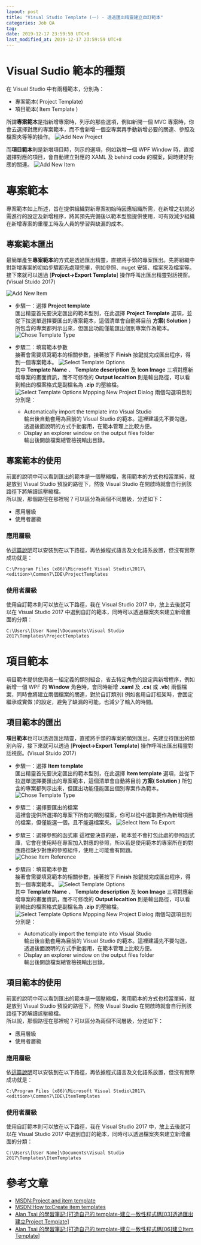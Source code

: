 ```yaml
---
layout: post
title: "Visual Studio Template (一) - 透過匯出精靈建立自訂範本"
categories: Job QA
tag: 
date: 2019-12-17 23:59:59 UTC+8 
last_modified_at: 2019-12-17 23:59:59 UTC+8 
---
```


# Visual Sudio 範本的種類
在 Visual Studio 中有兩種範本，分別為：
* 專案範本( Project Template)
* 項目範本( Item Template )  

所謂**專案範本**是指新增專案時，列示的那些選項，例如新開一個 MVC 專案時，你會去選擇對應的專案範本，而不會新增一個空專案再手動新增必要的關連、參照及檔案夾等等的操作。
![Add New Project](/assets/VS-Template/AddNewProject.png)

而**項目範本**則是新增項目時，列示的選項，例如新增一個 WPF Window 時，直接選擇對應的項目，會自動建立對應的 XAML 及 behind code 的檔案，同時建好對應的關連。
![Add New Item](/assets/VS-Template/AddNewItem.png)

# 專案範本
專案範本如上所述，旨在提供組織對新專案初始時因應組織所需，在新增之初就必需進行的設定及新增程序，將其預先完備後以範本型態提供使用，可有效減少組織在新增專案的重覆工時及人員的學習與缺漏的成本。

## 專案範本匯出
最簡單產生**專案範本**的方式是透過匯出精靈，直接將手頭的專案匯出。先將組織中對新增專案的初始步驟都先處理完畢，例如參照、nuget 安裝、檔案夾及檔案等。  
接下來就可以透過 [**Project->Export Template**] 操作呼叫出匯出精靈對話視窗。(Visual Stuido 2017)  

![Add New Item](/assets/VS-Template/Project_ExportTemplate.png)


* 步驟一：選擇 **Project template**  
匯出精靈首先要決定匯出的範本型別，在此選擇 **Project Template** 選項，並從下拉選單選擇要匯出的專案範本，這個清單會自動將目前 **方案( Solution )** 所包含的專案都列示出來，但匯出功能僅能匯出個別專案作為範本。  
![Chose Template Type](/assets/VS-Template/Wizard_ChoseTemplateType_ProjectTemplate.png)

* 步驟二：填寫範本參數  
接著會需要填寫範本的相關參數，接著按下 **Finish** 按鍵就完成匯出程序，得到一個專案範本。
![Select Template Options](/assets/VS-Template/Wizard_SelectTemplateOptions.png)  
其中 **Template Name** 、 **Template description** 及 **Icon Image** 三項對應新增專案的畫面資訊，而不可修改的 **Output localtion** 則是輸出路徑，可以看到輸出的檔案格式是副檔名為 **.zip** 的壓縮檔。
![Select Template Options Mppping New Project Dialog](/assets/VS-Template/Wizard_SelectTemplateOptionsMapNewProject.png)
兩個勾選項目則分別是：
    * Automatically import the template into Visual Studio  
輸出後自動套用為目前的 Visual Studio 的範本。這裡建議先不要勾選，透過後面說明的方式手動套用，在範本管理上比較方便。
    * Display an explorer window on the output files folder  
輸出後開啟檔案總管檢視輸出目錄。  

## 專案範本的使用  
前面的說明中可以看到匯出的範本是一個壓縮檔，套用範本的方式也相當單純，就是放到 Visual Studio 預設的路徑下，然後 Visual Studio 在開啟時就會自行到該路徑下將解讀該壓縮檔。  
所以說，那個路徑在那裡呢？可以區分為兩個不同層級，分述如下：
* 應用層級
* 使用者層級  

### 應用層級
依[這篇說明](https://docs.microsoft.com/en-us/visualstudio/ide/how-to-locate-and-organize-project-and-item-templates?view=vs-2019)可以安裝到在以下路徑，再依據程式語言及文化語系放置，但沒有實際成功就是：  

    C:\Program Files (x86)\Microsoft Visual Studio\2017\<edition>\Common7\IDE\ProjectTemplates


### 使用者層級  
使用自訂範本則可以放在以下路徑，我在 Visual Studio 2017 中，放上去後就可以在 Visual Studio 2017 中選到自訂的範本，同時可以透過檔案夾來建立新增畫面的分類：  

    C:\Users\[User Name]\Documents\Visual Studio 2017\Templates\ProjectTemplates


# 項目範本
項目範本提供使用者一組定義的類別組合，省去特定角色的設定與新增程序，例如新增一個 WPF 的 **Window** 角色時，會同時新增 **.xaml** 及 **.cs**( 或 **.vb**) 兩個檔案，同時會將建立兩個檔案的關連，對於自訂類別( 例如套用自訂框架時，會固定繼承或實做 )的設定，避免了缺漏的可能，也減少了輸入的時間。

## 項目範本的匯出
**項目範本**也可以透過匯出精靈，直接將手頭的專案的類別匯出。先建立待匯出的類別內容，接下來就可以透過 [**Project->Export Template**] 操作呼叫出匯出精靈對話視窗。(Visual Stuido 2017)  
* 步驟一：選擇 **Item template**  
匯出精靈首先要決定匯出的範本型別，在此選擇 **Item template** 選項，並從下拉選單選擇要匯出的專案範本，這個清單會自動將目前 **方案( Solution )** 所包含的專案都列示出來，但匯出功能僅能匯出個別專案作為範本。  
![Chose Template Type](/assets/VS-Template/Wizard_ChoseTemplateType_ItemTemplate.png)

* 步驟二：選擇要匯出的檔案  
這裡會提供所選擇的專案下所有的類別檔案，你可以從中選取要作為新增項目的檔案，但僅能選一個，且不能選檔案夾。
![Select Item To Export](/assets/VS-Template/Wizard_SelectItemToExport.png)

* 步驟三：選擇參照的函式庫
這裡要決意的是，範本並不會打包此處的參照函式庫，它會在使用時在專案加入對應的參照，所以若是使用範本的專案所在的對應路徑缺少對應的參照組件，使用上可能會有問題。
![Chose Item Reference](/assets/VS-Template/Wizard_SelectItemReferences.png)

* 步驟四：填寫範本參數  
接著會需要填寫範本的相關參數，接著按下 **Finish** 按鍵就完成匯出程序，得到一個專案範本。
![Select Template Options](/assets/VS-Template/Wizard_SelectTemplateOptions.png)  
其中 **Template Name** 、 **Template description** 及 **Icon Image** 三項對應新增專案的畫面資訊，而不可修改的 **Output localtion** 則是輸出路徑，可以看到輸出的檔案格式是副檔名為 **.zip** 的壓縮檔。
![Select Template Options Mppping New Project Dialog](/assets/VS-Template/Wizard_SelectTemplateOptionsMapNewItem.png)
兩個勾選項目則分別是：
    * Automatically import the template into Visual Studio  
輸出後自動套用為目前的 Visual Studio 的範本。這裡建議先不要勾選，透過後面說明的方式手動套用，在範本管理上比較方便。
    * Display an explorer window on the output files folder  
輸出後開啟檔案總管檢視輸出目錄。  

## 項目範本的使用
前面的說明中可以看到匯出的範本是一個壓縮檔，套用範本的方式也相當單純，就是放到 Visual Studio 預設的路徑下，然後 Visual Studio 在開啟時就會自行到該路徑下將解讀該壓縮檔。  
所以說，那個路徑在那裡呢？可以區分為兩個不同層級，分述如下：
* 應用層級
* 使用者層級  

### 應用層級
依[這篇說明](https://docs.microsoft.com/en-us/visualstudio/ide/how-to-locate-and-organize-project-and-item-templates?view=vs-2019)可以安裝到在以下路徑，再依據程式語言及文化語系放置，但沒有實際成功就是：  

    C:\Program Files (x86)\Microsoft Visual Studio\2017\<edition>\Common7\IDE\ItemTemplates


### 使用者層級
使用自訂範本則可以放在以下路徑，我在 Visual Studio 2017 中，放上去後就可以在 Visual Studio 2017 中選到自訂的範本，同時可以透過檔案夾來建立新增畫面的分類：  

    C:\Users\[User Name]\Documents\Visual Studio 2017\Templates\ItemTemplates


# 參考文章
* [MSDN:Project and item template](https://docs.microsoft.com/en-us/visualstudio/ide/creating-project-and-item-templates?view=vs-2017)
* [MSDN:How to:Create item templates](https://docs.microsoft.com/en-us/visualstudio/ide/how-to-create-item-templates?view=vs-2017)
* [Alan Tsai 的學習筆記:[打造自己的 template-建立一致性程式碼[03]透過匯出建立Project Template]](https://blog.alantsai.net/posts/2017/08/buildyourowntemplate-create-vs-template-using-export)
* [Alan Tsai 的學習筆記:[打造自己的 template-建立一致性程式碼[06]建立Item Template]](https://blog.alantsai.net/posts/2017/08/buildyourowntemplate-create-item-template)